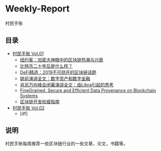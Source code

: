 # Weekly-Report
村民手账

## 目录
- [村民手账 Vol.01](notes/村民手账&#32;Vol.01.md)
  - [纽约客：加密大神眼中的区块链热潮与兴衰](/notes/村民手账&#32;Vol.01.md#1)
  - [比特币二十年后是什么样？](/notes/村民手账&#32;Vol.01.md#2)
  - [DeFi精选：2019不可绕开的区块链话题](/notes/村民手账&#32;Vol.01.md#3)
  - [姚前演讲全文：数字资产和数字金融](notes/村民手账&#32;Vol.01.md#4)
  - [肖风万向峰会闭幕演讲全文：由Libra引起的思考](notes/村民手账&#32;Vol.01.md#5)
  - [FineGrained, Secure and Efficient Data Provenance on Blockchain Systems](notes/村民手账&#32;Vol.01.md#6)
  - [区块链开发权威指南](notes/村民手账&#32;Vol.01.md#7)
- [村民手账 Vol.02](notes/村民手账&#32;Vol.02.md)
  - [df]

## 说明
村民手账每周推荐一些区块链行业的一些文章，论文，书籍等。